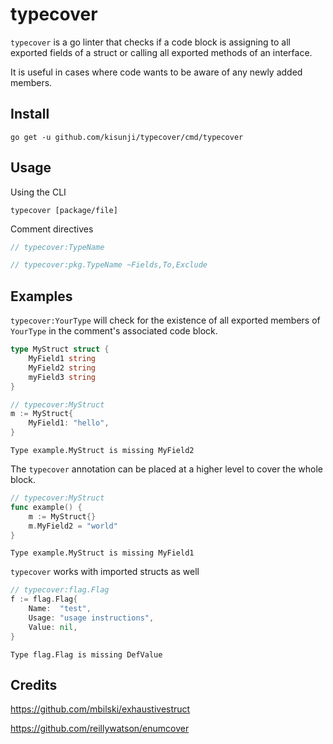 # typecover

`typecover` is a go linter that checks if a code block is assigning to all exported fields of a struct or 
calling all exported methods of an interface.

It is useful in cases where code wants to be aware of any newly added members.

## Install
```
go get -u github.com/kisunji/typecover/cmd/typecover
```

## Usage

Using the CLI
```
typecover [package/file]
```

Comment directives
```go
// typecover:TypeName

// typecover:pkg.TypeName ~Fields,To,Exclude
```

## Examples
`typecover:YourType` will check for the existence of all exported members of `YourType` in the comment's associated code
block.

```go
type MyStruct struct {
	MyField1 string
	MyField2 string
	myField3 string
}

// typecover:MyStruct
m := MyStruct{ 
    MyField1: "hello",
}
```

```
Type example.MyStruct is missing MyField2
```

The `typecover` annotation can be placed at a higher level to cover the whole block.
```go
// typecover:MyStruct
func example() {
    m := MyStruct{}
    m.MyField2 = "world"    
}
```

```
Type example.MyStruct is missing MyField1
```

`typecover` works with imported structs as well
```go
// typecover:flag.Flag
f := flag.Flag{ 
    Name:  "test",
    Usage: "usage instructions",
    Value: nil,
}
```

```
Type flag.Flag is missing DefValue
```

## Credits

https://github.com/mbilski/exhaustivestruct

https://github.com/reillywatson/enumcover